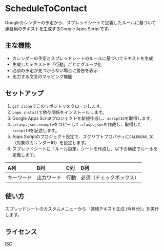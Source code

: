 # ScheduleToContact

Googleカレンダーの予定から、スプレッドシートで定義したルールに基づいて連絡用のテキストを生成するGoogle Apps Scriptです。

## 主な機能

- カレンダーの予定とスプレッドシートのルールに基づいてテキストを生成
- 生成したテキストを「行動」ごとにグループ化
- 必須の予定が見つからない場合に警告を表示
- 出力する文言のマッピング機能

## セットアップ

1.  `git clone`でこのリポジトリをクローンします。
2.  `pnpm install`で依存関係をインストールします。
3.  Google Apps Scriptプロジェクトを新規作成し、`scriptId`を取得します。
4.  `.clasp.json.example`をコピーして`.clasp.json`を作成し、取得した`scriptId`を記述します。
5.  Apps Scriptのプロジェクト設定で、スクリプトプロパティに`CALENDAR_ID`（対象のカレンダーID）を設定します。
6.  スプレッドシートに「ルール設定」シートを作成し、以下の構成でルールを定義します。

| A列 | B列 | C列 | D列 |
| :--- | :--- | :--- | :--- |
| キーワード | 出力ワード | 行動 | 必須（チェックボックス） |

## 使い方

スプレッドシートのカスタムメニューから「連絡テキスト生成 (今月分)」を実行します。

## ライセンス

[ISC](LICENSE)
